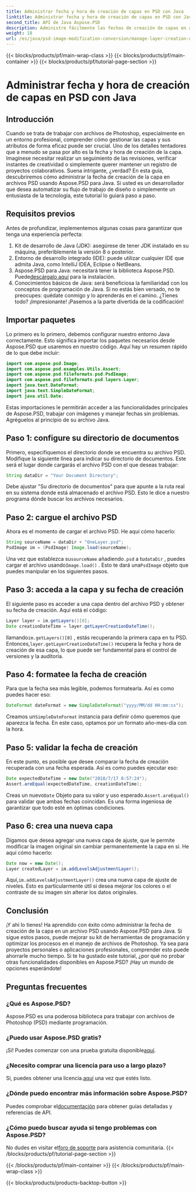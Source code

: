 ```yaml
---
title: Administrar fecha y hora de creación de capas en PSD con Java
linktitle: Administrar fecha y hora de creación de capas en PSD con Java
second_title: API de Java Aspose.PSD
description: Administre fácilmente las fechas de creación de capas en archivos PSD con Java. Esta guía le guiará en el uso de Aspose.PSD para un manejo de imágenes y gestión de capas sin problemas.
weight: 18
url: /es/java/psd-image-modification-conversion/manage-layer-creation-datetime-psd/
---
```


{{< blocks/products/pf/main-wrap-class >}}
{{< blocks/products/pf/main-container >}}
{{< blocks/products/pf/tutorial-page-section >}}

# Administrar fecha y hora de creación de capas en PSD con Java

## Introducción
Cuando se trata de trabajar con archivos de Photoshop, especialmente en un entorno profesional, comprender cómo gestionar las capas y sus atributos de forma eficaz puede ser crucial. Uno de los detalles tentadores que a menudo se pasa por alto es la fecha y hora de creación de la capa. Imagínese necesitar realizar un seguimiento de las revisiones, verificar instantes de creatividad o simplemente querer mantener un registro de proyectos colaborativos. Suena intrigante, ¿verdad? En esta guía, descubriremos cómo administrar la fecha de creación de la capa en archivos PSD usando Aspose.PSD para Java. Si usted es un desarrollador que desea automatizar su flujo de trabajo de diseño o simplemente un entusiasta de la tecnología, este tutorial lo guiará paso a paso.
## Requisitos previos
Antes de profundizar, implementemos algunas cosas para garantizar que tenga una experiencia perfecta:
1. Kit de desarrollo de Java (JDK): asegúrese de tener JDK instalado en su máquina, preferiblemente la versión 8 o posterior.
2. Entorno de desarrollo integrado (IDE): puede utilizar cualquier IDE que admita Java, como IntelliJ IDEA, Eclipse o NetBeans.
3.  Aspose.PSD para Java: necesitará tener la biblioteca Aspose.PSD. Puede[descárgalo aquí](https://releases.aspose.com/psd/java/) para la instalación.
4. Conocimientos básicos de Java: será beneficiosa la familiaridad con los conceptos de programación de Java. Si no estás bien versado, no te preocupes: quédate conmigo y lo aprenderás en el camino.
¿Tienes todo? ¡Impresionante! ¡Pasemos a la parte divertida de la codificación!
## Importar paquetes
Lo primero es lo primero, debemos configurar nuestro entorno Java correctamente. Esto significa importar los paquetes necesarios desde Aspose.PSD que usaremos en nuestro código. Aquí hay un resumen rápido de lo que debe incluir:
```java
import com.aspose.psd.Image;
import com.aspose.psd.examples.Utils.Assert;
import com.aspose.psd.fileformats.psd.PsdImage;
import com.aspose.psd.fileformats.psd.layers.Layer;
import java.text.DateFormat;
import java.text.SimpleDateFormat;
import java.util.Date;
```
Estas importaciones le permitirán acceder a las funcionalidades principales de Aspose.PSD, trabajar con imágenes y manejar fechas sin problemas. Agréguelos al principio de su archivo Java.
## Paso 1: configure su directorio de documentos
Primero, especifiquemos el directorio donde se encuentra su archivo PSD. Modifique la siguiente línea para indicar su directorio de documentos. Este será el lugar donde cargarás el archivo PSD con el que deseas trabajar:
```java
String dataDir = "Your Document Directory";
```

Debe ajustar "Su directorio de documentos" para que apunte a la ruta real en su sistema donde está almacenado el archivo PSD. Esto le dice a nuestro programa dónde buscar los archivos necesarios.
## Paso 2: cargue el archivo PSD
Ahora es el momento de cargar el archivo PSD. He aquí cómo hacerlo:
```java
String sourceName = dataDir + "OneLayer.psd";
PsdImage im = (PsdImage) Image.load(sourceName);
```

 Una vez que establezca su`sourceName` añadiendo`.psd` a tu`dataDir` , puedes cargar el archivo usando`Image.load()` . Esto te dará una`PsdImage` objeto que puedes manipular en los siguientes pasos.
## Paso 3: acceda a la capa y su fecha de creación
El siguiente paso es acceder a una capa dentro del archivo PSD y obtener su fecha de creación. Aquí está el código:
```java
Layer layer = im.getLayers()[0];
Date creationDateTime = layer.getLayerCreationDateTime();
```

 llamando`im.getLayers()[0]` , estás recuperando la primera capa en tu PSD. Entonces,`layer.getLayerCreationDateTime()` recupera la fecha y hora de creación de esa capa, lo que puede ser fundamental para el control de versiones y la auditoría.
## Paso 4: formatee la fecha de creación
Para que la fecha sea más legible, podemos formatearla. Así es como puedes hacer eso:
```java
DateFormat dateFormat = new SimpleDateFormat("yyyy/MM/dd HH:mm:ss");
```

 Creamos un`SimpleDateFormat` instancia para definir cómo queremos que aparezca la fecha. En este caso, optamos por un formato año-mes-día con la hora.
## Paso 5: validar la fecha de creación
En este punto, es posible que desee comparar la fecha de creación recuperada con una fecha esperada. Así es como puedes ejecutar eso:
```java
Date expectedDateTime = new Date("2018/7/17 8:57:24");
Assert.areEqual(expectedDateTime, creationDateTime);
```

 Creas un nuevo`Date` Objeto para su valor y uso esperado.`Assert.areEqual()` para validar que ambas fechas coincidan. Es una forma ingeniosa de garantizar que todo esté en óptimas condiciones.
## Paso 6: crea una nueva capa
Digamos que desea agregar una nueva capa de ajuste, que le permite modificar la imagen original sin cambiar permanentemente la capa en sí. He aquí cómo hacerlo:
```java
Date now = new Date();
Layer createdLayer = im.addLevelsAdjustmentLayer();
```

 Aquí,`im.addLevelsAdjustmentLayer()` crea una nueva capa de ajuste de niveles. Esto es particularmente útil si desea mejorar los colores o el contraste de su imagen sin alterar los datos originales.
## Conclusión
¡Y ahí lo tienes! Ha aprendido con éxito cómo administrar la fecha de creación de la capa en un archivo PSD usando Aspose.PSD para Java. Si sigue estos pasos, puede mejorar su kit de herramientas de programación y optimizar los procesos en el manejo de archivos de Photoshop. Ya sea para proyectos personales o aplicaciones profesionales, comprender esto puede ahorrarle mucho tiempo.
Si te ha gustado este tutorial, ¿por qué no probar otras funcionalidades disponibles en Aspose.PSD? ¡Hay un mundo de opciones esperándote!
## Preguntas frecuentes
### ¿Qué es Aspose.PSD?  
Aspose.PSD es una poderosa biblioteca para trabajar con archivos de Photoshop (PSD) mediante programación.
### ¿Puedo usar Aspose.PSD gratis?  
 ¡Sí! Puedes comenzar con una prueba gratuita disponible[aquí](https://releases.aspose.com/).
### ¿Necesito comprar una licencia para uso a largo plazo?  
 Sí, puedes obtener una licencia.[aquí](https://purchase.aspose.com/buy) una vez que estés listo.
### ¿Dónde puedo encontrar más información sobre Aspose.PSD?  
 Puedes comprobar el[documentación](https://reference.aspose.com/psd/java/) para obtener guías detalladas y referencias de API.
### ¿Cómo puedo buscar ayuda si tengo problemas con Aspose.PSD?  
 No dudes en visitar el[foro de soporte](https://forum.aspose.com/c/psd/34) para asistencia comunitaria.
{{< /blocks/products/pf/tutorial-page-section >}}

{{< /blocks/products/pf/main-container >}}
{{< /blocks/products/pf/main-wrap-class >}}

{{< blocks/products/products-backtop-button >}}
